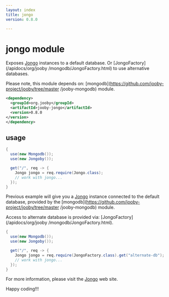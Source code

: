 ```yaml
---
layout: index
title: jongo
version: 0.8.0

---
```


# jongo module
Exposes [Jongo](http://jongo.org)
 instances to a default database. Or [JongoFactory](/apidocs/org/jooby
/mongodb/JongoFactory.html) to use alternative databases.

Please note, this module depends on: [mongodb](https://github.com/jooby-project/jooby/tree/master
/jooby-mongodb) module.

```xml
<dependency>
  <groupId>org.jooby</groupId>
  <artifactId>jooby-jongo</artifactId>
  <version>0.8.0
</version>
</dependency>
```

## usage

```java
{
  use(new Mongodb());
  use(new Jongoby());

  get("/", req -> {
    Jongo jongo = req.require(Jongo.class);
    // work with jongo...
  });
}
```

Previous example will give you a [Jongo](http://jongo.org)
 instance connected to the default database, provided by the [mongodb](https://github.com/jooby-project/jooby/tree/master
/jooby-mongodb)  module.

Access to alternate database is provided via: [JongoFactory](/apidocs/org/jooby
/mongodb/JongoFactory.html).

```java
{
  use(new Mongodb());
  use(new Jongoby());

  get("/", req -> {
    Jongo jongo = req.require(JongoFactory.class).get("alternate-db");
    // work with jongo...
  });
}
```

For more information, please visit the [Jongo](http://jongo.org)
 web site.

Happy coding!!!
